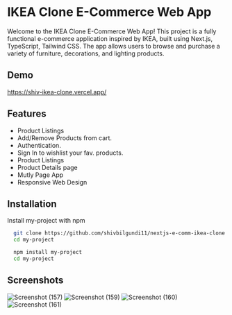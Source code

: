 
# IKEA Clone E-Commerce Web App

Welcome to the IKEA Clone E-Commerce Web App! This project is a fully functional e-commerce application inspired by IKEA, built using Next.js, TypeScript, Tailwind CSS. The app allows users to browse and purchase a variety of furniture, decorations, and lighting products.


## Demo

https://shiv-ikea-clone.vercel.app/


## Features

- Product Listings
- Add/Remove Products from cart.
- Authentication.
- Sign In to wishlist your fav. products.
- Product Listings
- Product Details page
- Mutly Page App
- Responsive Web Design


## Installation

Install my-project with npm

```bash
  git clone https://github.com/shivbilgundi11/nextjs-e-comm-ikea-clone.git my--project
  cd my-project
```

```bash
  npm install my-project
  cd my-project
```

## Screenshots
![Screenshot (157)](https://github.com/user-attachments/assets/1f275467-c612-46ad-a013-5f34c76aef81)
![Screenshot (159)](https://github.com/user-attachments/assets/07749c87-8228-4f3e-9de4-d69d5a6f6080)
![Screenshot (160)](https://github.com/user-attachments/assets/02f2bd08-6922-47b0-a647-bbbfcd69edc8)
![Screenshot (161)](https://github.com/user-attachments/assets/d8beed69-4f33-42fb-8c61-fe30b8f99a80)


